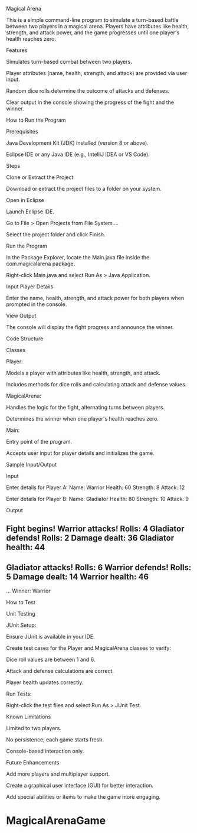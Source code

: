 Magical Arena

This is a simple command-line program to simulate a turn-based battle between two players in a magical arena. Players have attributes like health, strength, and attack power, and the game progresses until one player's health reaches zero.

Features

Simulates turn-based combat between two players.

Player attributes (name, health, strength, and attack) are provided via user input.

Random dice rolls determine the outcome of attacks and defenses.

Clear output in the console showing the progress of the fight and the winner.

How to Run the Program

Prerequisites

Java Development Kit (JDK) installed (version 8 or above).

Eclipse IDE or any Java IDE (e.g., IntelliJ IDEA or VS Code).

Steps

Clone or Extract the Project

Download or extract the project files to a folder on your system.

Open in Eclipse

Launch Eclipse IDE.

Go to File > Open Projects from File System....

Select the project folder and click Finish.

Run the Program

In the Package Explorer, locate the Main.java file inside the com.magicalarena package.

Right-click Main.java and select Run As > Java Application.

Input Player Details

Enter the name, health, strength, and attack power for both players when prompted in the console.

View Output

The console will display the fight progress and announce the winner.

Code Structure

Classes

Player:

Models a player with attributes like health, strength, and attack.

Includes methods for dice rolls and calculating attack and defense values.

MagicalArena:

Handles the logic for the fight, alternating turns between players.

Determines the winner when one player's health reaches zero.

Main:

Entry point of the program.

Accepts user input for player details and initializes the game.

Sample Input/Output

Input

Enter details for Player A:
Name: Warrior
Health: 60
Strength: 8
Attack: 12

Enter details for Player B:
Name: Gladiator
Health: 80
Strength: 10
Attack: 9

Output

Fight begins!
Warrior attacks! Rolls: 4
Gladiator defends! Rolls: 2
Damage dealt: 36
Gladiator health: 44
------------
Gladiator attacks! Rolls: 6
Warrior defends! Rolls: 5
Damage dealt: 14
Warrior health: 46
------------
...
Winner: Warrior

How to Test

Unit Testing

JUnit Setup:

Ensure JUnit is available in your IDE.

Create test cases for the Player and MagicalArena classes to verify:

Dice roll values are between 1 and 6.

Attack and defense calculations are correct.

Player health updates correctly.

Run Tests:

Right-click the test files and select Run As > JUnit Test.

Known Limitations

Limited to two players.

No persistence; each game starts fresh.

Console-based interaction only.

Future Enhancements

Add more players and multiplayer support.

Create a graphical user interface (GUI) for better interaction.

Add special abilities or items to make the game more engaging.

# MagicalArenaGame
